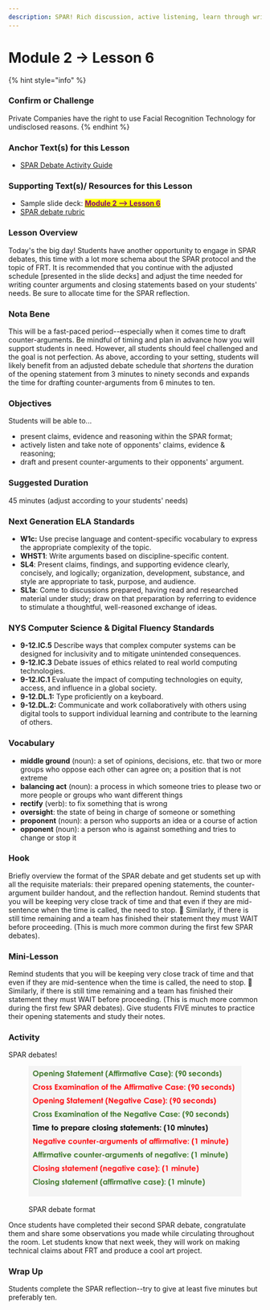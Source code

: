 ```yaml
---
description: SPAR! Rich discussion, active listening, learn through writing
---
```


# Module 2 -> Lesson 6

{% hint style="info" %}
### Confirm or Challenge

Private Companies have the right to use Facial Recognition Technology for undisclosed reasons.
{% endhint %}

### Anchor Text(s) for this Lesson

* [SPAR Debate Activity Guide](https://docs.google.com/document/d/11J\_jB2HFDYUCSNZfsV6g6eTWpixCUr\_PKjdgkg9hoWk/copy)

### Supporting Text(s)/ Resources for this Lesson

* Sample slide deck: [<mark style="color:purple;">**Module 2 --> Lesson 6**</mark> ](https://docs.google.com/presentation/d/1JymC\_F7na3NZikfE4eqsr4O\_r3Oroq2pMkLh9R\_hovo/copy)
* [SPAR debate rubric ](https://docs.google.com/document/d/1KIbalcyqZxggDLjyMJqtBg13WhQMPQEumJSjDwyNoGk/copy)

### Lesson Overview

Today's the big day! Students have another opportunity to engage in SPAR debates, this time with a lot more schema about the SPAR protocol and the topic of FRT. It is recommended that you continue with the adjusted schedule \[presented in the slide decks] and adjust the time needed for writing counter arguments and closing statements based on your students' needs. Be sure to allocate time for the SPAR reflection.

### Nota Bene

This will be a fast-paced period--especially when it comes time to draft counter-arguments. Be mindful of timing and plan in advance how you will support students in need. However, all students should feel challenged and the goal is not perfection. As above, according to your setting, students will likely benefit from an adjusted debate schedule that _shortens_ the duration of the opening statement from 3 minutes to ninety seconds and expands the time for drafting counter-arguments from 6 minutes to ten.

### Objectives

Students will be able to...

* present claims, evidence and reasoning within the SPAR format;
* actively listen and take note of opponents' claims, evidence & reasoning;
* draft and present counter-arguments to their opponents' argument.

### Suggested Duration

45 minutes (adjust according to your students' needs)

### Next Generation ELA Standards

* **W1c:**  Use precise language and content-specific vocabulary to express the appropriate complexity of the topic.
* **WHST1**: Write arguments based on discipline-specific content.
* **SL4**: Present claims, findings, and supporting evidence clearly, concisely, and logically; organization, development, substance, and style are appropriate to task, purpose, and audience.
* **SL1a**: Come to discussions prepared, having read and researched material under study; draw on that preparation by referring to evidence to stimulate a thoughtful, well-reasoned exchange of ideas.

### NYS Computer Science & Digital Fluency Standards

* **9-12.IC.5**  Describe ways that complex computer systems can be designed for inclusivity and to mitigate unintended consequences.
* **9-12.IC.3** Debate issues of ethics related to real world computing technologies.
* **9-12.IC.1** Evaluate the impact of computing technologies on equity, access, and influence in a global society.
* **9-12.DL.1:** Type proficiently on a keyboard.
* **9-12.DL.2:** Communicate and work collaboratively with others using digital tools to support individual learning and contribute to the learning of others.

### Vocabulary

* **middle ground** (noun): a set of opinions, decisions, etc. that two or more groups who oppose each other can agree on; a position that is not extreme
* **balancing act** (noun): a process in which someone tries to please two or more people or groups who want different things
* **rectify** (verb): to fix something that is wrong
* **oversight**: the state of being in charge of someone or something
* **proponent** (noun): a person who supports an idea or a course of action
* **opponent** (noun): a person who is against something and tries to change or stop it

### Hook

Briefly overview the format of the SPAR debate and get students set up with all the requisite materials: their prepared opening statements, the counter-argument builder handout, and the reflection handout.  Remind students that you will be keeping very close track of time and that even if they are mid-sentence when the time is called, the need to stop. 😬 Similarly, if there is still time remaining and a team has finished their statement they must WAIT before proceeding. (This is much more common during the first few SPAR debates).

### Mini-Lesson

Remind students that you will be keeping very close track of time and that even if they are mid-sentence when the time is called, the need to stop. 😬 Similarly, if there is still time remaining and a team has finished their statement they must WAIT before proceeding. (This is much more common during the first few SPAR debates). Give students FIVE minutes to practice their opening statements and study their notes.

### Activity

SPAR debates!&#x20;

<figure><img src="../../.gitbook/assets/Screen Shot 2023-01-28 at 11.29.55 PM.png" alt=""><figcaption><p>SPAR debate format</p></figcaption></figure>

Once students have completed their second SPAR debate, congratulate them and share some observations you made while circulating throughout the room. Let students know that next week, they will work on making technical claims about FRT and produce a cool art project.&#x20;

### Wrap Up

Students complete the SPAR reflection--try to give at least five minutes but preferably ten.

